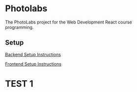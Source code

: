 # Photolabs

The PhotoLabs project for the Web Development React course programming.

## Setup

[Backend Setup Instructions](/backend/)

[Frontend Setup Instructions](/frontend/)

# TEST 1